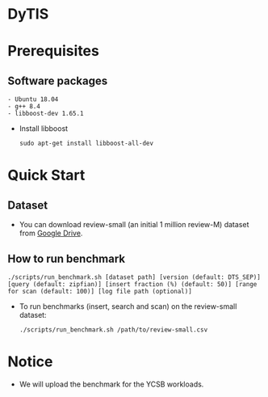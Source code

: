 # DyTIS

# Prerequisites

## Software packages
```
- Ubuntu 18.04
- g++ 8.4
- libboost-dev 1.65.1 
```

- Install libboost
  ```
  sudo apt-get install libboost-all-dev
  ```



# Quick Start

## Dataset
- You can download review-small (an initial 1 million review-M) dataset from [Google Drive](https://drive.google.com/file/d/1jCJ2XSEIyUMY5tQlFIeDyKCjbbBoesDF/view?usp=sharing). 

## How to run benchmark
```
./scripts/run_benchmark.sh [dataset path] [version (default: DTS_SEP)] [query (default: zipfian)] [insert fraction (%) (default: 50)] [range for scan (default: 100)] [log file path (optional)]
```
- To run benchmarks (insert, search and scan) on the review-small dataset:

  ```
  ./scripts/run_benchmark.sh /path/to/review-small.csv
  ```

# Notice
- We will upload the benchmark for the YCSB workloads.

